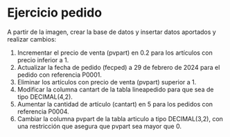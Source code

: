 # Ejercicio pedido

A partir de la imagen, crear la base de datos y insertar datos aportados y realizar cambios:

1. Incrementar el precio de venta (pvpart) en 0.2 para los artículos con precio inferior a 1.
2. Actualizar la fecha de pedido (fecped) a 29 de febrero de 2024 para el pedido con referencia P0001.
3. Eliminar los artículos con precio de venta (pvpart) superior a 1.
4. Modificar la columna cantart de la tabla lineapedido para que sea de tipo DECIMAL(4,2).
5. Aumentar la cantidad de artículo (cantart) en 5 para los pedidos con referencia P0004.
6. Cambiar la columna pvpart de la tabla articulo a tipo DECIMAL(3,2), con una restricción que asegura que pvpart sea mayor que 0.